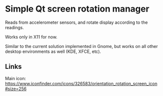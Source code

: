 # Simple Qt screen rotation manager

Reads from accelerometer sensors, and rotate display according to the readings.

Works only in X11 for now.

Similar to the current solution implemented in Gnome, but works on all other desktop environments as well (KDE, XFCE, etc).

## Links

Main icon: https://www.iconfinder.com/icons/326583/orientation_rotation_screen_icon#size=256

